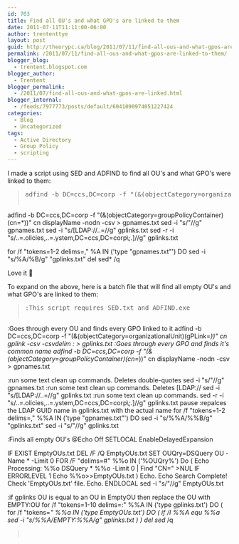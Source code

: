 ```yaml
---
id: 703
title: Find all OU's and what GPO's are linked to them
date: 2011-07-11T11:11:00-06:00
author: trententtye
layout: post
guid: http://theorypc.ca/blog/2011/07/11/find-all-ous-and-what-gpos-are-linked-to-them/
permalink: /2011/07/11/find-all-ous-and-what-gpos-are-linked-to-them/
blogger_blog:
  - trentent.blogspot.com
blogger_author:
  - Trentent
blogger_permalink:
  - /2011/07/find-all-ous-and-what-gpos-are-linked.html
blogger_internal:
  - /feeds/7977773/posts/default/6041090974051227424
categories:
  - Blog
  - Uncategorized
tags:
  - Active Directory
  - Group Policy
  - scripting
---
```

I made a script using SED and ADFIND to find all OU's and what GPO's were linked to them:

> <pre class="lang:batch decode:true ">adfind -b DC=ccs,DC=corp -f "(&(objectCategory=organizationalUnit)(gPLink=*))" cn gplink -csv -csvdelim : > gplinks.txt
adfind -b DC=ccs,DC=corp -f "(&(objectCategory=groupPolicyContainer)(cn=*))" cn displayName -nodn -csv > gpnames.txt
sed -i "s/\"//g" gpnames.txt
sed -i "s/\[LDAP:\/\/..=//g" gplinks.txt
sed -r -i "s/..=.olicies,..=.ystem,DC=ccs,DC=corp\\;.\]//g" gplinks.txt

for /f "tokens=1-2 delims=," %A IN ('type "gpnames.txt"') DO sed -i "s/%A/%B/g" "gplinks.txt"
del sed* /q</pre>

Love it 🙂

To expand on the above, here is a batch file that will find all empty OU's and what GPO's are linked to them:

> <pre class="lang:batch decode:true ">:This script requires SED.txt and ADFIND.exe

:Goes through every OU and finds every GPO linked to it
adfind -b DC=ccs,DC=corp -f "(&(objectCategory=organizationalUnit)(gPLink=*))" cn gplink -csv -csvdelim : > gplinks.txt
:Goes through every GPO and finds it's common name
adfind -b DC=ccs,DC=corp -f "(&(objectCategory=groupPolicyContainer)(cn=*))" cn displayName -nodn -csv > gpnames.txt

:run some text clean up commands. Deletes double-quotes
sed -i "s/\"//g" gpnames.txt
:run some text clean up commands. Deletes [LDAP://
sed -i "s/\[LDAP:\/\/..=//g" gplinks.txt
:run some text clean up commands.
sed -r -i "s/..=.olicies,..=.ystem,DC=ccs,DC=corp\\;.\]//g" gplinks.txt
pause
:repalces the LDAP GUID name in gplinks.txt with the actual name
for /f "tokens=1-2 delims=," %%A IN ('type "gpnames.txt"') DO sed -i "s/%%A/%%B/g" "gplinks.txt"
sed -i "s/\"//g" gplinks.txt

:Finds all empty OU's
@Echo Off
SETLOCAL EnableDelayedExpansion

IF EXIST EmptyOUs.txt DEL /F /Q EmptyOUs.txt
SET OUQry=DSQuery OU -Name * -Limit 0
FOR /F "delims=#" %%o IN ('%OUQry%') Do (
Echo Processing: %%o
DSQuery * %%o -Limit 0 | Find "CN=" >NUL
IF ERRORLEVEL 1 Echo %%o>>EmptyOUs.txt
)
Echo.
Echo Search Complete! Check 'EmptyOUs.txt' file.
Echo.
ENDLOCAL
sed -i "s/\"//g" EmptyOUs.txt


:if gplinks OU is equal to an OU in EmptyOU then replace the OU with EMPTY:OU
for /f "tokens=1-10 delims=:" %%A IN ('type gplinks.txt') DO (
for /f "tokens=*" %%a IN ('type EmptyOUs.txt') DO (
if /I %%A equ %%a sed -i "s/%%A/EMPTY:%%A/g" gplinks.txt
)
)
del sed* /q</pre>
> 
> &nbsp;

<!-- AddThis Advanced Settings generic via filter on the_content -->

<!-- AddThis Share Buttons generic via filter on the_content -->